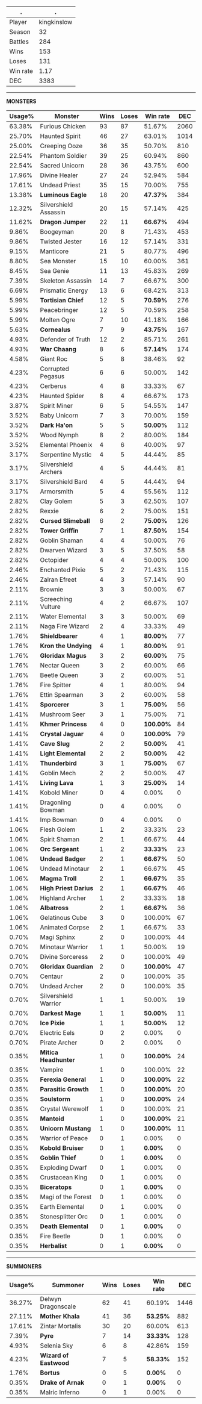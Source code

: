 .|.
|-|-
Player|kingkinslow
Season|32
Battles|284
Wins|153
Loses|131
Win rate|1.17
DEC|3383

---
**MONSTERS**

Usage%|Monster|Wins|Loses|Win rate|DEC|
-|-|-|-|-|-|
63.38%|Furious Chicken|93|87|51.67%|2060|
25.70%|Haunted Spirit|46|27|63.01%|1014|
25.00%|Creeping Ooze|36|35|50.70%|810|
22.54%|Phantom Soldier|39|25|60.94%|860|
22.54%|Sacred Unicorn|28|36|43.75%|600|
17.96%|Divine Healer|27|24|52.94%|584|
17.61%|Undead Priest|35|15|70.00%|755|
13.38%|**Luminous Eagle**|18|20|**47.37%**|384|
12.32%|Silvershield Assassin|20|15|57.14%|425|
11.62%|**Dragon Jumper**|22|11|**66.67%**|494|
9.86%|Boogeyman|20|8|71.43%|453|
9.86%|Twisted Jester|16|12|57.14%|331|
9.15%|Manticore|21|5|80.77%|496|
8.80%|Sea Monster|15|10|60.00%|361|
8.45%|Sea Genie|11|13|45.83%|269|
7.39%|Skeleton Assassin|14|7|66.67%|300|
6.69%|Prismatic Energy|13|6|68.42%|313|
5.99%|**Tortisian Chief**|12|5|**70.59%**|276|
5.99%|Peacebringer|12|5|70.59%|258|
5.99%|Molten Ogre|7|10|41.18%|166|
5.63%|**Cornealus**|7|9|**43.75%**|167|
4.93%|Defender of Truth|12|2|85.71%|261|
4.93%|**War Chaang**|8|6|**57.14%**|174|
4.58%|Giant Roc|5|8|38.46%|92|
4.23%|Corrupted Pegasus|6|6|50.00%|142|
4.23%|Cerberus|4|8|33.33%|67|
4.23%|Haunted Spider|8|4|66.67%|173|
3.87%|Spirit Miner|6|5|54.55%|147|
3.52%|Baby Unicorn|7|3|70.00%|159|
3.52%|**Dark Ha'on**|5|5|**50.00%**|112|
3.52%|Wood Nymph|8|2|80.00%|184|
3.52%|Elemental Phoenix|4|6|40.00%|97|
3.17%|Serpentine Mystic|4|5|44.44%|85|
3.17%|Silvershield Archers|4|5|44.44%|81|
3.17%|Silvershield Bard|4|5|44.44%|94|
3.17%|Armorsmith|5|4|55.56%|112|
2.82%|Clay Golem|5|3|62.50%|107|
2.82%|Rexxie|6|2|75.00%|151|
2.82%|**Cursed Slimeball**|6|2|**75.00%**|126|
2.82%|**Tower Griffin**|7|1|**87.50%**|154|
2.82%|Goblin Shaman|4|4|50.00%|76|
2.82%|Dwarven Wizard|3|5|37.50%|58|
2.82%|Octopider|4|4|50.00%|100|
2.46%|Enchanted Pixie|5|2|71.43%|115|
2.46%|Zalran Efreet|4|3|57.14%|90|
2.11%|Brownie|3|3|50.00%|67|
2.11%|Screeching Vulture|4|2|66.67%|107|
2.11%|Water Elemental|3|3|50.00%|69|
2.11%|Naga Fire Wizard|2|4|33.33%|49|
1.76%|**Shieldbearer**|4|1|**80.00%**|77|
1.76%|**Kron the Undying**|4|1|**80.00%**|91|
1.76%|**Gloridax Magus**|3|2|**60.00%**|75|
1.76%|Nectar Queen|3|2|60.00%|66|
1.76%|Beetle Queen|3|2|60.00%|51|
1.76%|Fire Spitter|4|1|80.00%|94|
1.76%|Ettin Spearman|3|2|60.00%|58|
1.41%|**Sporcerer**|3|1|**75.00%**|56|
1.41%|Mushroom Seer|3|1|75.00%|71|
1.41%|**Khmer Princess**|4|0|**100.00%**|84|
1.41%|**Crystal Jaguar**|4|0|**100.00%**|79|
1.41%|**Cave Slug**|2|2|**50.00%**|41|
1.41%|**Light Elemental**|2|2|**50.00%**|42|
1.41%|**Thunderbird**|3|1|**75.00%**|67|
1.41%|Goblin Mech|2|2|50.00%|47|
1.41%|**Living Lava**|1|3|**25.00%**|14|
1.41%|Kobold Miner|0|4|0.00%|0|
1.41%|Dragonling Bowman|0|4|0.00%|0|
1.41%|Imp Bowman|0|4|0.00%|0|
1.06%|Flesh Golem|1|2|33.33%|23|
1.06%|Spirit Shaman|2|1|66.67%|44|
1.06%|**Orc Sergeant**|1|2|**33.33%**|23|
1.06%|**Undead Badger**|2|1|**66.67%**|50|
1.06%|Undead Minotaur|2|1|66.67%|45|
1.06%|**Magma Troll**|2|1|**66.67%**|35|
1.06%|**High Priest Darius**|2|1|**66.67%**|46|
1.06%|Highland Archer|1|2|33.33%|18|
1.06%|**Albatross**|2|1|**66.67%**|36|
1.06%|Gelatinous Cube|3|0|100.00%|67|
1.06%|Animated Corpse|2|1|66.67%|33|
0.70%|Magi Sphinx|2|0|100.00%|44|
0.70%|Minotaur Warrior|1|1|50.00%|19|
0.70%|Divine Sorceress|2|0|100.00%|49|
0.70%|**Gloridax Guardian**|2|0|**100.00%**|47|
0.70%|Centaur|2|0|100.00%|35|
0.70%|Undead Archer|2|0|100.00%|35|
0.70%|Silvershield Warrior|1|1|50.00%|19|
0.70%|**Darkest Mage**|1|1|**50.00%**|11|
0.70%|**Ice Pixie**|1|1|**50.00%**|12|
0.70%|Electric Eels|0|2|0.00%|0|
0.70%|Pirate Archer|0|2|0.00%|0|
0.35%|**Mitica Headhunter**|1|0|**100.00%**|24|
0.35%|Vampire|1|0|100.00%|22|
0.35%|**Ferexia General**|1|0|**100.00%**|22|
0.35%|**Parasitic Growth**|1|0|**100.00%**|20|
0.35%|**Soulstorm**|1|0|**100.00%**|24|
0.35%|Crystal Werewolf|1|0|100.00%|21|
0.35%|**Mantoid**|1|0|**100.00%**|21|
0.35%|**Unicorn Mustang**|1|0|**100.00%**|11|
0.35%|Warrior of Peace|0|1|0.00%|0|
0.35%|**Kobold Bruiser**|0|1|**0.00%**|0|
0.35%|**Goblin Thief**|0|1|**0.00%**|0|
0.35%|Exploding Dwarf|0|1|0.00%|0|
0.35%|Crustacean King|0|1|0.00%|0|
0.35%|**Biceratops**|0|1|**0.00%**|0|
0.35%|Magi of the Forest|0|1|0.00%|0|
0.35%|Earth Elemental|0|1|0.00%|0|
0.35%|Stonesplitter Orc|0|1|0.00%|0|
0.35%|**Death Elemental**|0|1|**0.00%**|0|
0.35%|Fire Beetle|0|1|0.00%|0|
0.35%|**Herbalist**|0|1|**0.00%**|0|

---
**SUMMONERS**

Usage%|Summoner|Wins|Loses|Win rate|DEC|
-|-|-|-|-|-|
36.27%|Delwyn Dragonscale|62|41|60.19%|1446|
27.11%|**Mother Khala**|41|36|**53.25%**|882|
17.61%|Zintar Mortalis|30|20|60.00%|613|
7.39%|**Pyre**|7|14|**33.33%**|128|
4.93%|Selenia Sky|6|8|42.86%|159|
4.23%|**Wizard of Eastwood**|7|5|**58.33%**|152|
1.76%|**Bortus**|0|5|**0.00%**|0|
0.35%|**Drake of Arnak**|0|1|**0.00%**|0|
0.35%|Malric Inferno|0|1|0.00%|0|
